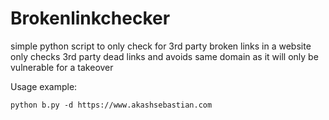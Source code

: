 # Brokenlinkchecker
simple python script to only check for 3rd party broken links in a website
only checks 3rd party dead links and avoids same domain as it will only be vulnerable for a takeover

Usage example:
```
python b.py -d https://www.akashsebastian.com
```
